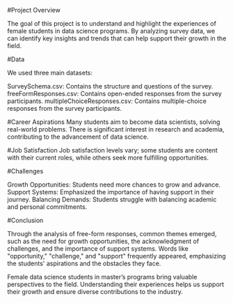 #Project Overview

The goal of this project is to understand and highlight the experiences of female students in data science programs. By analyzing survey data, we can identify key insights and trends that can help support their growth in the field.

#Data

We used three main datasets:

SurveySchema.csv: Contains the structure and questions of the survey.
freeFormResponses.csv: Contains open-ended responses from the survey participants.
multipleChoiceResponses.csv: Contains multiple-choice responses from the survey participants.



#Career Aspirations
Many students aim to become data scientists, solving real-world problems.
There is significant interest in research and academia, contributing to the advancement of data science.

#Job Satisfaction
Job satisfaction levels vary; some students are content with their current roles, while others seek more fulfilling opportunities.

#Challenges

Growth Opportunities: Students need more chances to grow and advance.
Support Systems: Emphasized the importance of having support in their journey.
Balancing Demands: Students struggle with balancing academic and personal commitments.

#Conclusion

Through the analysis of free-form responses, common themes emerged, such as the need for growth opportunities, the acknowledgment of challenges, and the importance of support systems. Words like "opportunity," "challenge," and "support" frequently appeared, emphasizing the students' aspirations and the obstacles they face.

Female data science students in master’s programs bring valuable perspectives to the field. Understanding their experiences helps us support their growth and ensure diverse contributions to the industry.


